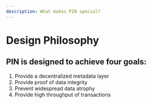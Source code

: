 ```yaml
---
description: What makes PIN special?
---
```


# Design Philosophy

## PIN is designed to achieve four goals: 

1. Provide a decentralized metadata layer
2. Provide proof of data integrity 
3. Prevent widespread data atrophy
4. Provide high throughput of transactions



